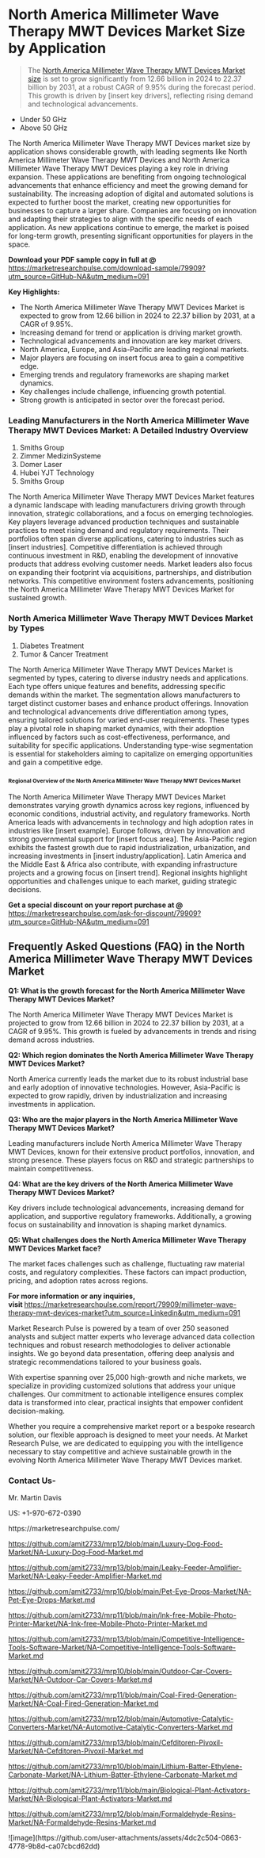 <h1>North America Millimeter Wave Therapy MWT Devices Market&nbsp;Size by Application</h1><blockquote><p>The <a href="https://marketresearchpulse.com/download-sample/79909?utm_source=GitHub-NA&amp;utm_medium=091">North America Millimeter Wave Therapy MWT Devices Market size</a> is set to grow significantly from 12.66 billion in 2024 to 22.37 billion by 2031, at a robust CAGR of 9.95% during the forecast period. This growth is driven by [insert key drivers], reflecting rising demand and technological advancements.</p></blockquote><ul><li>Under 50 GHz <li> Above 50 GHz</li></ul><p>The North America Millimeter Wave Therapy MWT Devices market size by application shows considerable growth, with leading segments like North America Millimeter Wave Therapy MWT Devices and North America Millimeter Wave Therapy MWT Devices playing a key role in driving expansion. These applications are benefiting from ongoing technological advancements that enhance efficiency and meet the growing demand for sustainability. The increasing adoption of digital and automated solutions is expected to further boost the market, creating new opportunities for businesses to capture a larger share. Companies are focusing on innovation and adapting their strategies to align with the specific needs of each application. As new applications continue to emerge, the market is poised for long-term growth, presenting significant opportunities for players in the space.</p><p><strong>Download your PDF sample copy in full at @ </strong><a href="https://marketresearchpulse.com/download-sample/79909?utm_source=GitHub-NA&amp;utm_medium=091">https://marketresearchpulse.com/download-sample/79909?utm_source=GitHub-NA&amp;utm_medium=091</a></p><p><strong>Key Highlights: </strong></p><ul><li>The North America Millimeter Wave Therapy MWT Devices Market is expected to grow from 12.66 billion in 2024 to 22.37 billion by 2031, at a CAGR of 9.95%.</li><li>Increasing demand for trend or application is driving market growth.</li><li>Technological advancements and innovation are key market drivers.</li><li>North America, Europe, and Asia-Pacific are leading regional markets.</li><li>Major players are focusing on insert focus area to gain a competitive edge.</li><li>Emerging trends and regulatory frameworks are shaping market dynamics.</li><li>Key challenges include challenge, influencing growth potential.</li><li>Strong growth is anticipated in sector over the forecast period.</li></ul><h3>Leading Manufacturers in the North America Millimeter Wave Therapy MWT Devices Market: A Detailed Industry Overview</h3><ol><li>Smiths Group</li><li>Zimmer MedizinSysteme</li><li>Domer Laser</li><li>Hubei YJT Technology</li><li>Smiths Group</li></ol><div class="flex max-w-full flex-col flex-grow"><div class="min-h-8 text-message flex w-full flex-col items-end gap-2 whitespace-normal break-words [.text-message+&amp;]:mt-5" dir="auto" data-message-author-role="assistant" data-message-id="fd8432e4-4910-450d-b182-61b7bfb0a01f" data-message-model-slug="gpt-4o"><div class="flex w-full flex-col gap-1 empty:hidden first:pt-[3px]"><div class="markdown prose w-full break-words dark:prose-invert light"><p>The North America Millimeter Wave Therapy MWT Devices Market features a dynamic landscape with leading manufacturers driving growth through innovation, strategic collaborations, and a focus on emerging technologies. Key players leverage advanced production techniques and sustainable practices to meet rising demand and regulatory requirements. Their portfolios often span diverse applications, catering to industries such as [insert industries]. Competitive differentiation is achieved through continuous investment in R&amp;D, enabling the development of innovative products that address evolving customer needs. Market leaders also focus on expanding their footprint via acquisitions, partnerships, and distribution networks. This competitive environment fosters advancements, positioning the North America Millimeter Wave Therapy MWT Devices Market for sustained growth.</p></div></div></div></div><h3>North America Millimeter Wave Therapy MWT Devices Market by Types</h3><ol><li>Diabetes Treatment <li> Tumor & Cancer Treatment</li></ol><div class="flex max-w-full flex-col flex-grow"><div class="min-h-8 text-message flex w-full flex-col items-end gap-2 whitespace-normal break-words [.text-message+&amp;]:mt-5" dir="auto" data-message-author-role="assistant" data-message-id="084470be-0bb7-4664-bddf-5156b4f41249" data-message-model-slug="gpt-4o-mini"><div class="flex w-full flex-col gap-1 empty:hidden first:pt-[3px]"><div class="markdown prose w-full break-words dark:prose-invert light"><p>The North America Millimeter Wave Therapy MWT Devices Market is segmented by types, catering to diverse industry needs and applications. Each type offers unique features and benefits, addressing specific demands within the market. The segmentation allows manufacturers to target distinct customer bases and enhance product offerings. Innovation and technological advancements drive differentiation among types, ensuring tailored solutions for varied end-user requirements. These types play a pivotal role in shaping market dynamics, with their adoption influenced by factors such as cost-effectiveness, performance, and suitability for specific applications. Understanding type-wise segmentation is essential for stakeholders aiming to capitalize on emerging opportunities and gain a competitive edge.</p></div></div></div></div><h3><span style="font-size: 11px;">Regional Overview of the North America Millimeter Wave Therapy MWT Devices Market</span></h3><div class="flex max-w-full flex-col flex-grow"><div class="min-h-8 text-message flex w-full flex-col items-end gap-2 whitespace-normal break-words [.text-message+&amp;]:mt-5" dir="auto" data-message-author-role="assistant" data-message-id="e9038762-ce64-4e30-91c9-9bd413514231" data-message-model-slug="gpt-4o-mini"><div class="flex w-full flex-col gap-1 empty:hidden first:pt-[3px]"><div class="markdown prose w-full break-words dark:prose-invert light"><p>The North America Millimeter Wave Therapy MWT Devices Market demonstrates varying growth dynamics across key regions, influenced by economic conditions, industrial activity, and regulatory frameworks. North America leads with advancements in technology and high adoption rates in industries like [insert example]. Europe follows, driven by innovation and strong governmental support for [insert focus area]. The Asia-Pacific region exhibits the fastest growth due to rapid industrialization, urbanization, and increasing investments in [insert industry/application]. Latin America and the Middle East &amp; Africa also contribute, with expanding infrastructure projects and a growing focus on [insert trend]. Regional insights highlight opportunities and challenges unique to each market, guiding strategic decisions.</p></div></div></div></div><p><strong>Get a special discount on your report purchase at @ </strong><a href="https://marketresearchpulse.com/ask-for-discount/79909?utm_source=GitHub-NA&amp;utm_medium=091">https://marketresearchpulse.com/ask-for-discount/79909?utm_source=GitHub-NA&amp;utm_medium=091</a></p><h2>Frequently Asked Questions (FAQ) in the North America Millimeter Wave Therapy MWT Devices Market</h2><p><strong>Q1: What is the growth forecast for the North America Millimeter Wave Therapy MWT Devices Market?</strong></p><p>The North America Millimeter Wave Therapy MWT Devices Market is projected to grow from 12.66 billion in 2024 to 22.37 billion by 2031, at a CAGR of 9.95%. This growth is fueled by advancements in trends and rising demand across industries.</p><p><strong>Q2: Which region dominates the North America Millimeter Wave Therapy MWT Devices Market?</strong></p><p>North America currently leads the market due to its robust industrial base and early adoption of innovative technologies. However, Asia-Pacific is expected to grow rapidly, driven by industrialization and increasing investments in application.</p><p><strong>Q3: Who are the major players in the North America Millimeter Wave Therapy MWT Devices Market?</strong></p><p>Leading manufacturers include North America Millimeter Wave Therapy MWT Devices, known for their extensive product portfolios, innovation, and strong presence. These players focus on R&amp;D and strategic partnerships to maintain competitiveness.</p><p><strong>Q4: What are the key drivers of the North America Millimeter Wave Therapy MWT Devices Market?</strong></p><p>Key drivers include technological advancements, increasing demand for application, and supportive regulatory frameworks. Additionally, a growing focus on sustainability and innovation is shaping market dynamics.</p><p><strong>Q5: What challenges does the North America Millimeter Wave Therapy MWT Devices Market face?</strong></p><p>The market faces challenges such as challenge, fluctuating raw material costs, and regulatory complexities. These factors can impact production, pricing, and adoption rates across regions.</p><p><strong>For more information or any inquiries, visit&nbsp;</strong><a href="https://marketresearchpulse.com/report/79909/millimeter-wave-therapy-mwt-devices-market?utm_source=Linkedin&utm_medium=091">https://marketresearchpulse.com/report/79909/millimeter-wave-therapy-mwt-devices-market?utm_source=Linkedin&utm_medium=091</a></p><p>Market Research Pulse is powered by a team of over 250 seasoned analysts and subject matter experts who leverage advanced data collection techniques and robust research methodologies to deliver actionable insights. We go beyond data presentation, offering deep analysis and strategic recommendations tailored to your business goals.</p><p>With expertise spanning over 25,000 high-growth and niche markets, we specialize in providing customized solutions that address your unique challenges. Our commitment to actionable intelligence ensures complex data is transformed into clear, practical insights that empower confident decision-making.</p><p>Whether you require a comprehensive market report or a bespoke research solution, our flexible approach is designed to meet your needs. At Market Research Pulse, we are dedicated to equipping you with the intelligence necessary to stay competitive and achieve sustainable growth in the evolving North America Millimeter Wave Therapy MWT Devices market.</p><h3><strong>Contact Us-</strong></h3><p>Mr. Martin Davis</p><p>US: +1-970-672-0390</p><p>https://marketresearchpulse.com/</p><p><a href="https://github.com/amit2733/mrp12/blob/main/Luxury-Dog-Food-Market/NA-Luxury-Dog-Food-Market.md">https://github.com/amit2733/mrp12/blob/main/Luxury-Dog-Food-Market/NA-Luxury-Dog-Food-Market.md</a></p><p><a href="https://github.com/amit2733/mrp13/blob/main/Leaky-Feeder-Amplifier-Market/NA-Leaky-Feeder-Amplifier-Market.md">https://github.com/amit2733/mrp13/blob/main/Leaky-Feeder-Amplifier-Market/NA-Leaky-Feeder-Amplifier-Market.md</a></p><p><a href="https://github.com/amit2733/mrp10/blob/main/Pet-Eye-Drops-Market/NA-Pet-Eye-Drops-Market.md">https://github.com/amit2733/mrp10/blob/main/Pet-Eye-Drops-Market/NA-Pet-Eye-Drops-Market.md</a></p><p><a href="https://github.com/amit2733/mrp11/blob/main/Ink-free-Mobile-Photo-Printer-Market/NA-Ink-free-Mobile-Photo-Printer-Market.md">https://github.com/amit2733/mrp11/blob/main/Ink-free-Mobile-Photo-Printer-Market/NA-Ink-free-Mobile-Photo-Printer-Market.md</a></p><p><a href="https://github.com/amit2733/mrp13/blob/main/Competitive-Intelligence-Tools-Software-Market/NA-Competitive-Intelligence-Tools-Software-Market.md">https://github.com/amit2733/mrp13/blob/main/Competitive-Intelligence-Tools-Software-Market/NA-Competitive-Intelligence-Tools-Software-Market.md</a></p><p><a href="https://github.com/amit2733/mrp10/blob/main/Outdoor-Car-Covers-Market/NA-Outdoor-Car-Covers-Market.md">https://github.com/amit2733/mrp10/blob/main/Outdoor-Car-Covers-Market/NA-Outdoor-Car-Covers-Market.md</a></p><p><a href="https://github.com/amit2733/mrp11/blob/main/Coal-Fired-Generation-Market/NA-Coal-Fired-Generation-Market.md">https://github.com/amit2733/mrp11/blob/main/Coal-Fired-Generation-Market/NA-Coal-Fired-Generation-Market.md</a></p><p><a href="https://github.com/amit2733/mrp12/blob/main/Automotive-Catalytic-Converters-Market/NA-Automotive-Catalytic-Converters-Market.md">https://github.com/amit2733/mrp12/blob/main/Automotive-Catalytic-Converters-Market/NA-Automotive-Catalytic-Converters-Market.md</a></p><p><a href="https://github.com/amit2733/mrp13/blob/main/Cefditoren-Pivoxil-Market/NA-Cefditoren-Pivoxil-Market.md">https://github.com/amit2733/mrp13/blob/main/Cefditoren-Pivoxil-Market/NA-Cefditoren-Pivoxil-Market.md</a></p><p><a href="https://github.com/amit2733/mrp10/blob/main/Lithium-Batter-Ethylene-Carbonate-Market/NA-Lithium-Batter-Ethylene-Carbonate-Market.md">https://github.com/amit2733/mrp10/blob/main/Lithium-Batter-Ethylene-Carbonate-Market/NA-Lithium-Batter-Ethylene-Carbonate-Market.md</a></p><p><a href="https://github.com/amit2733/mrp11/blob/main/Biological-Plant-Activators-Market/NA-Biological-Plant-Activators-Market.md">https://github.com/amit2733/mrp11/blob/main/Biological-Plant-Activators-Market/NA-Biological-Plant-Activators-Market.md</a></p><p><a href="https://github.com/amit2733/mrp12/blob/main/Formaldehyde-Resins-Market/NA-Formaldehyde-Resins-Market.md">https://github.com/amit2733/mrp12/blob/main/Formaldehyde-Resins-Market/NA-Formaldehyde-Resins-Market.md</a></p>
![image](https://github.com/user-attachments/assets/4dc2c504-0863-4778-9b8d-ca07cbcd62dd)
